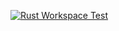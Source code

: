 [![Rust Workspace Test](https://github.com/mirsella/adventofcode-2023/actions/workflows/cargo.yml/badge.svg)](https://github.com/mirsella/adventofcode-2023/actions/workflows/cargo.yml)

